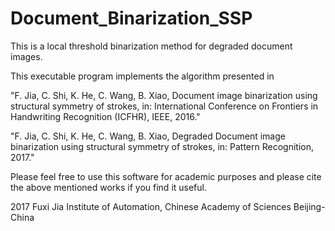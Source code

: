 # Document_Binarization_SSP
This is a  local threshold binarization method for degraded document images.


This executable program implements the algorithm presented in 

"F. Jia, C. Shi, K. He, C. Wang, B. Xiao, Document image binarization using structural symmetry of strokes, in: International Conference on Frontiers in Handwriting Recognition (ICFHR), IEEE, 2016." 

"F. Jia, C. Shi, K. He, C. Wang, B. Xiao, Degraded Document image binarization using structural symmetry of strokes, in: Pattern Recognition, 2017." 

Please feel free to use this software for academic purposes and please cite the above mentioned works if you find it useful.

2017 Fuxi Jia
Institute of Automation, Chinese Academy of Sciences
Beijing-China
